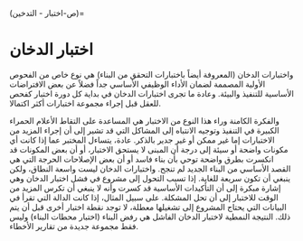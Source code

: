 (ص-اختبار - التدخين)=
# اختبار الدخان

واختبارات الدخان (المعروفة أيضاً باختبارات التحقق من البناء) هي نوع خاص من الفحوص الأولية المصممة لضمان الأداء الوظيفي الأساسي جداً فضلاً عن بعض الافتراضات الأساسية للتنفيذ والبيئة. وعادة ما تجرى اختبارات الدخان في بداية كل دورة اختبار كفحص للعقل قبل إجراء مجموعة اختبارات أكثر اكتمالا.

والفكرة الكامنة وراء هذا النوع من الاختبار هي المساعدة على التقاط الأعلام الحمراء الكبيرة في التنفيذ وتوجيه الانتباه إلى المشاكل التي قد تشير إلى أن إجراء المزيد من الاختبارات إما غير ممكن أو غير جدير بالذكر. عادة، يتساءل المختبر عما إذا كانت أي مكونات واضحة أو سيئة إلى درجة أن المبنى لا يستحق الاختبار، أو أن بعض المكونات قد انكسرت بطرق واضحة توحي بأن بناء فاسد أو أن بعض الإصلاحات الحرجة التي هي القصد الأساسي من البناء الجديد لم تنجح. واختبارات الدخان ليست واسعة النطاق، ولكن ينبغي أن تكون سريعة للغاية. إذا تسبب التحول إلى مشروع في فشل اختبار الدخان وهي إشارة مبكرة إلى أن التأكيدات الأساسية قد كسرت وأنه لا ينبغي أن تكرس المزيد من الوقت للاختبار إلى أن تحل المشكلة. على سبيل المثال، إذا كانت الدالة التي تقرأ في البيانات التي يحتاج المشروع إلى تشغيلها معطلة، لا توجد نقطة اختبار أخرى قبل أن يتم ذلك. النتيجة النمطية لاختبار الدخان الفاشل هي رفض البناء (اختبار محطات البناء) وليس فقط مجموعة جديدة من تقارير الأخطاء.
